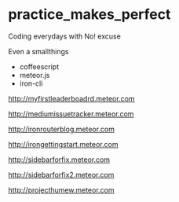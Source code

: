 practice_makes_perfect
======================

Coding everydays with No! excuse

Even a smallthings

- coffeescript
- meteor.js
- iron-cli


http://myfirstleaderboadrd.meteor.com

http://mediumissuetracker.meteor.com

http://ironrouterblog.meteor.com

http://irongettingstart.meteor.com

http://sidebarforfix.meteor.com

http://sidebarforfix2.meteor.com

http://projecthumew.meteor.com
